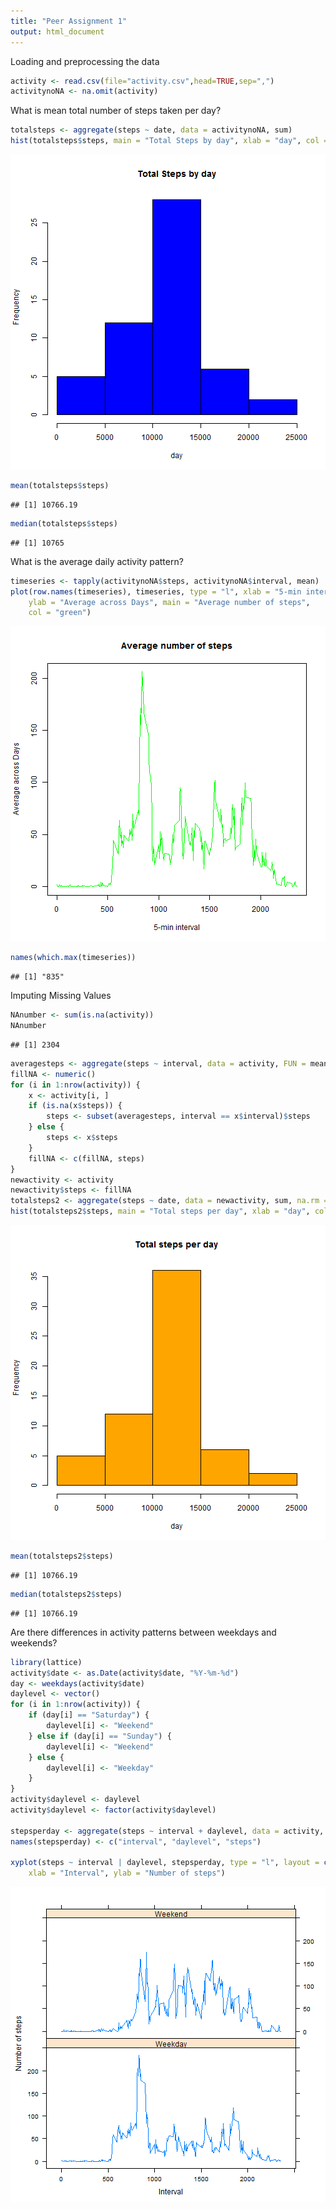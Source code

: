 ```yaml
---
title: "Peer Assignment 1"
output: html_document
---
```


Loading and preprocessing the data

```r
activity <- read.csv(file="activity.csv",head=TRUE,sep=",")
activitynoNA <- na.omit(activity)
```

What is mean total number of steps taken per day?


```r
totalsteps <- aggregate(steps ~ date, data = activitynoNA, sum)
hist(totalsteps$steps, main = "Total Steps by day", xlab = "day", col = "blue")
```

![plot of chunk unnamed-chunk-2](figure/unnamed-chunk-2-1.png) 

```r
mean(totalsteps$steps)
```

```
## [1] 10766.19
```

```r
median(totalsteps$steps)
```

```
## [1] 10765
```

What is the average daily activity pattern?


```r
timeseries <- tapply(activitynoNA$steps, activitynoNA$interval, mean)
plot(row.names(timeseries), timeseries, type = "l", xlab = "5-min interval", 
    ylab = "Average across Days", main = "Average number of steps", 
    col = "green")
```

![plot of chunk unnamed-chunk-3](figure/unnamed-chunk-3-1.png) 

```r
names(which.max(timeseries))
```

```
## [1] "835"
```

Imputing Missing Values


```r
NAnumber <- sum(is.na(activity))
NAnumber
```

```
## [1] 2304
```

```r
averagesteps <- aggregate(steps ~ interval, data = activity, FUN = mean)
fillNA <- numeric()
for (i in 1:nrow(activity)) {
    x <- activity[i, ]
    if (is.na(x$steps)) {
        steps <- subset(averagesteps, interval == x$interval)$steps
    } else {
        steps <- x$steps
    }
    fillNA <- c(fillNA, steps)
}
newactivity <- activity
newactivity$steps <- fillNA
totalsteps2 <- aggregate(steps ~ date, data = newactivity, sum, na.rm = TRUE)
hist(totalsteps2$steps, main = "Total steps per day", xlab = "day", col = "orange")
```

![plot of chunk unnamed-chunk-4](figure/unnamed-chunk-4-1.png) 

```r
mean(totalsteps2$steps)
```

```
## [1] 10766.19
```

```r
median(totalsteps2$steps)
```

```
## [1] 10766.19
```

Are there differences in activity patterns between weekdays and weekends?


```r
library(lattice)
activity$date <- as.Date(activity$date, "%Y-%m-%d")
day <- weekdays(activity$date)
daylevel <- vector()
for (i in 1:nrow(activity)) {
    if (day[i] == "Saturday") {
        daylevel[i] <- "Weekend"
    } else if (day[i] == "Sunday") {
        daylevel[i] <- "Weekend"
    } else {
        daylevel[i] <- "Weekday"
    }
}
activity$daylevel <- daylevel
activity$daylevel <- factor(activity$daylevel)

stepsperday <- aggregate(steps ~ interval + daylevel, data = activity, mean)
names(stepsperday) <- c("interval", "daylevel", "steps")

xyplot(steps ~ interval | daylevel, stepsperday, type = "l", layout = c(1, 2), 
    xlab = "Interval", ylab = "Number of steps")
```

![plot of chunk unnamed-chunk-5](figure/unnamed-chunk-5-1.png) 
